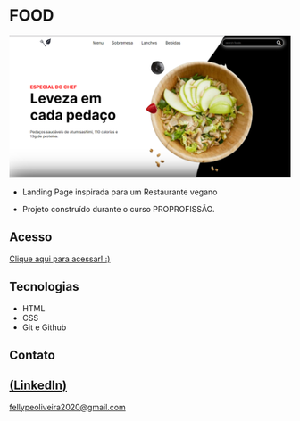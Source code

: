 # FOOD

 ![preview](./.github/preview.png)
 
 - Landing Page inspirada para um Restaurante vegano

 - Projeto construído durante o curso PROPROFISSÃO.

## Acesso
 [Clique aqui para acessar! :)](https://1fellype.github.io/Food/)

## Tecnologias

- HTML
- CSS
- Git e Github

## Contato
[(LinkedIn)](https://www.linkedin.com/in/fellype-oliveira-920699230/)
-----
fellypeoliveira2020@gmail.com